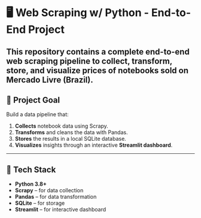 # 🖥️ Web Scraping w/ Python - End-to-End Project

This repository contains a complete **end-to-end web scraping pipeline** to collect, transform, store, and visualize prices of **notebooks sold on Mercado Livre (Brazil)**.
---

## 🎯 Project Goal

Build a data pipeline that:

1. **Collects** notebook data using Scrapy.
2. **Transforms** and cleans the data with Pandas.
3. **Stores** the results in a local SQLite database.
4. **Visualizes** insights through an interactive **Streamlit dashboard**.

---

## 🔧 Tech Stack

- **Python 3.8+**
- **Scrapy** – for data collection
- **Pandas** – for data transformation
- **SQLite** – for storage
- **Streamlit** – for interactive dashboard

